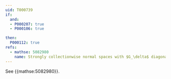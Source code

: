 ```yaml
---
uid: T000739
if:
  and:
  - P000207: true
  - P000106: true

then:
  P000112: true
refs:
  - mathse: 5082980
    name: Strongly collectionwise normal spaces with $G_\delta$ diagonal are submetrizable
---
```


See {{mathse:5082980}}.
